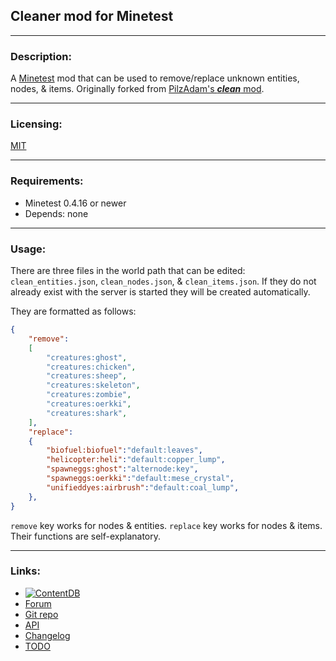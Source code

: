 ## Cleaner mod for Minetest

---
### Description:

A [Minetest][] mod that can be used to remove/replace unknown entities, nodes, & items. Originally forked from [PilzAdam's ***clean*** mod][f.pilzadam].

---
### Licensing:

[MIT](LICENSE.txt)

---
### Requirements:

- Minetest 0.4.16 or newer
- Depends: none

---
### Usage:

There are three files in the world path that can be edited: `clean_entities.json`, `clean_nodes.json`, & `clean_items.json`. If they do not already exist with the server is started they will be created automatically.

They are formatted as follows:
```json
{
	"remove":
	[
		"creatures:ghost",
		"creatures:chicken",
		"creatures:sheep",
		"creatures:skeleton",
		"creatures:zombie",
		"creatures:oerkki",
		"creatures:shark",
	],
	"replace":
	{
		"biofuel:biofuel":"default:leaves",
		"helicopter:heli":"default:copper_lump",
		"spawneggs:ghost":"alternode:key",
		"spawneggs:oerkki":"default:mese_crystal",
		"unifieddyes:airbrush":"default:coal_lump",
	},
}
```

`remove` key works for nodes & entities. `replace` key works for nodes & items. Their functions are self-explanatory.

---
### Links:

- [![ContentDB](https://content.minetest.net/packages/AntumDeluge/cleaner/shields/title/)][ContentDB]
- [Forum](https://forum.minetest.net/viewtopic.php?t=18381)
- [Git repo](https://github.com/AntumMT/mod-cleaner)
- [API](https://antummt.github.io/mod-cleaner/docs/reference)
- [Changelog](changelog.txt)
- [TODO](TODO.txt)


[Minetest]: http://www.minetest.net/
[f.pilzadam]: https://forum.minetest.net/viewtopic.php?t=2777
[ContentDB]: https://content.minetest.net/packages/AntumDeluge/cleaner/
